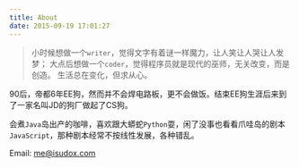 ```yaml
---
title: About
date: 2015-09-19 17:01:27
---
```

> 小时候想做一个`writer`，觉得文字有着谜一样魔力，让人笑让人哭让人发梦；
> 大点后想做一个`coder`，觉得程序员就是现代的巫师，无关改变，而是创造。
> 生活总在变化，但求从心。


90后，帝都6年EE狗，然而并不会焊电路板，更不会做饭。结束EE狗生涯后来到了一家名叫JD的狗厂做起了CS狗。

会煮`Java`岛出产的咖啡，喜欢跟大蟒蛇`Python`耍，闲了没事也看看爪哇岛的剧本`JavaScript`，那种剧本经常不按线性发展，各种错乱。

Email: [me@isudox.com](mailto:me@isudox.com)
